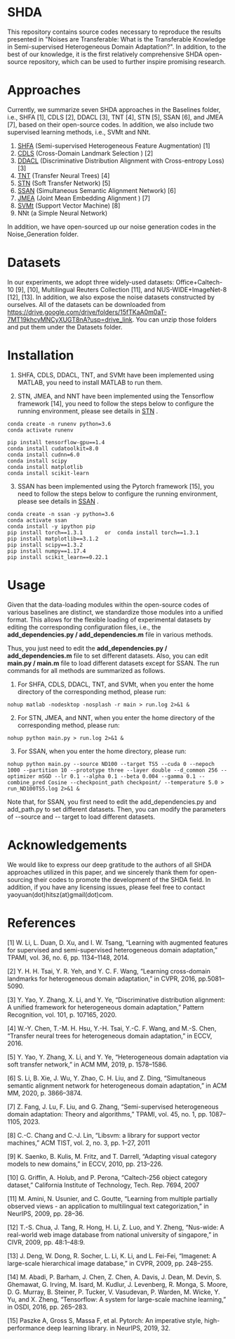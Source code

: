 # SHDA

This repository contains source codes necessary to reproduce the results presented in "Noises are Transferable: What is the Transferable Knowledge in Semi-supervised Heterogeneous Domain Adaptation?". In addition, to the best of our knowledge, it is the first relatively comprehensive SHDA open-source repository, which can be used to further inspire promising research. 

# Approaches

Currently, we summarize seven SHDA approaches in the Baselines folder, i.e., SHFA [1], CDLS [2], DDACL [3], TNT [4], STN [5], SSAN [6], and JMEA [7], based on their open-source codes. In addition, we also include two supervised learning methods, i.e., SVMt and NNt.

1. [SHFA](https://github.com/wenli-vision/SHFA_release) (Semi-supervised Heterogeneous Feature Augmentation) [1]
2. [CDLS](https://github.com/yaohungt/CrossDomainLandmarksSelectionCDLS/tree/master) (Cross-Domain Landmark Selection ) [2]
3. [DDACL](https://github.com/yyyaoyuan/DDA) (Discriminative Distribution Alignment with Cross-entropy Loss) [3]
4. [TNT](https://github.com/wyharveychen/TransferNeuralTrees) (Transfer Neural Trees) [4]
5. [STN](https://github.com/yyyaoyuan/STN) (Soft Transfer Network) [5]
6. [SSAN](https://github.com/BIT-DA/SSAN) (Simultaneous Semantic Alignment Network) [6]
7. [JMEA](https://github.com/fang-zhen/Semi-supervised-Heterogeneous-Domain-Adaptation) (Joint Mean Embedding Alignment ) [7]
8. [SVMt](https://www.csie.ntu.edu.tw/~cjlin/libsvm/) (Support Vector Machine) [8]
9. NNt (a Simple Neural Network)

In addition, we have open-sourced up our noise generation codes in the Noise_Generation folder.

# Datasets

In our experiments, we adopt three widely-used datasets: Office+Caltech-10 [9], [10], Multilingual Reuters Collection [11], and NUS-WIDE+ImageNet-8 [12], [13]. In addition, we also expose the noise datasets constructed by ourselves.
All of the datasets can be downloaded from https://drive.google.com/drive/folders/15fTKaA0m0aT-7MT19khcyMNCyXUGT8nA?usp=drive_link. You can unzip those folders and put them under the Datasets folder.


# Installation

1. SHFA, CDLS, DDACL, TNT, and SVMt have been implemented using MATLAB, you need to install MATLAB to run them. 

2. STN, JMEA, and NNT have been implemented using the Tensorflow framework [14], you need to follow the steps below to configure the running environment, please see details in [STN](https://github.com/yyyaoyuan/STN) .

```
conda create -n runenv python=3.6
conda activate runenv

pip install tensorflow-gpu==1.4
conda install cudatoolkit=8.0
conda install cudnn=6.0
conda install scipy
conda install matplotlib
conda install scikit-learn
```

3. SSAN has been implemented using the Pytorch framework [15], you need to follow the steps below to configure the running environment, please see details in [SSAN](https://github.com/BITDA/SSAN) .

```
conda create -n ssan -y python=3.6
conda activate ssan
conda install -y ipython pip
pip install torch==1.3.1       or  conda install torch==1.3.1
pip install matplotlib==3.1.2
pip install scipy==1.3.2
pip install numpy==1.17.4
pip install scikit_learn==0.22.1
```

 
# Usage

Given that the data-loading modules within the open-source codes of various baselines are distinct, we standardize those modules into a unified format. This allows for the flexible loading of experimental datasets by editing the corresponding configuration files, i.e., the **add_dependencies.py / add_dependencies.m** file in various methods.

Thus, you just need to edit the **add_dependencies.py / add_dependencies.m** file to set different datasets. Also, you can edit **main.py / main.m** file to load different datasets except for SSAN. The run commands for all methods are summarized as follows.

1. For SHFA, CDLS, DDACL, TNT, and SVMt, when you enter the home directory of the corresponding method, please run:
```
nohup matlab -nodesktop -nosplash -r main > run.log 2>&1 &
```

2. For STN, JMEA, and NNT, when you enter the home directory of the corresponding method, please run:
```
nohup python main.py > run.log 2>&1 &
```

3. For SSAN, when you enter the home directory, please run:
```
nohup python main.py --source ND100 --target TS5 --cuda 0 --nepoch 1000 --partition 10 --prototype three --layer double --d_common 256 --optimizer mSGD --lr 0.1 --alpha 0.1 --beta 0.004 --gamma 0.1 --combine_pred Cosine --checkpoint_path checkpoint/ --temperature 5.0 > run_ND100TS5.log 2>&1 &
```
Note that, for SSAN, you first need to edit the add_dependencies.py and add_path.py to set different datasets. Then, you can modify the parameters of --source and -- target to load different datasets. 

# Acknowledgements

We would like to express our deep gratitude to the authors of all SHDA approaches utilized in this paper, and we sincerely thank them for open-sourcing their codes to promote the development of the SHDA field.  In addition, if you have any licensing issues, please feel free to contact yaoyuan(dot)hitsz(at)gmail(dot)com.

# References

[1] W. Li, L. Duan, D. Xu, and I. W. Tsang, “Learning with augmented features for supervised and semi-supervised heterogeneous domain adaptation,” TPAMI, vol. 36, no. 6, pp. 1134–1148, 2014.

[2] Y. H. H. Tsai, Y. R. Yeh, and Y. C. F. Wang, “Learning cross-domain landmarks for heterogeneous domain adaptation,” in CVPR, 2016, pp.5081–5090.

[3] Y. Yao, Y. Zhang, X. Li, and Y. Ye, “Discriminative distribution alignment: A unified framework for heterogeneous domain adaptation,” Pattern Recognition, vol. 101, p. 107165, 2020.

[4] W.-Y. Chen, T.-M. H. Hsu, Y.-H. Tsai, Y.-C. F. Wang, and M.-S. Chen, “Transfer neural trees for heterogeneous domain adaptation,” in ECCV, 2016.

[5] Y. Yao, Y. Zhang, X. Li, and Y. Ye, “Heterogeneous domain adaptation via soft transfer network,” in ACM MM, 2019, p. 1578–1586.

[6] S. Li, B. Xie, J. Wu, Y. Zhao, C. H. Liu, and Z. Ding, “Simultaneous semantic alignment network for heterogeneous domain adaptation,” in ACM MM, 2020, p. 3866–3874.

[7] Z. Fang, J. Lu, F. Liu, and G. Zhang, “Semi-supervised heterogeneous domain adaptation: Theory and algorithms,” TPAMI, vol. 45, no. 1, pp. 1087–1105, 2023.

[8] C.-C. Chang and C.-J. Lin, “Libsvm: a library for support vector machines,” ACM TIST, vol. 2, no. 3, pp. 1–27, 2011

[9] K. Saenko, B. Kulis, M. Fritz, and T. Darrell, “Adapting visual category models to new domains,” in ECCV, 2010, pp. 213–226.

[10] G. Griffin, A. Holub, and P. Perona, “Caltech-256 object category dataset,” California Institute of Technology, Tech. Rep. 7694, 2007

[11] M. Amini, N. Usunier, and C. Goutte, “Learning from multiple partially observed views - an application to multilingual text categorization,” in NeurIPS, 2009, pp. 28–36.

[12] T.-S. Chua, J. Tang, R. Hong, H. Li, Z. Luo, and Y. Zheng, “Nus-wide: A real-world web image database from national university of singapore,” in CIVR, 2009, pp. 48:1–48:9.

[13] J. Deng, W. Dong, R. Socher, L. Li, K. Li, and L. Fei-Fei, “Imagenet: A large-scale hierarchical image database,” in CVPR, 2009, pp. 248–255.

[14] M. Abadi, P. Barham, J. Chen, Z. Chen, A. Davis, J. Dean, M. Devin, S. Ghemawat, G. Irving, M. Isard, M. Kudlur, J. Levenberg, R. Monga, S. Moore, D. G. Murray, B. Steiner, P. Tucker, V. Vasudevan, P. Warden, M. Wicke, Y. Yu, and X. Zheng, “Tensorflow: A system for large-scale machine learning,” in OSDI, 2016, pp. 265–283.

[15] Paszke A, Gross S, Massa F, et al. Pytorch: An imperative style, high-performance deep learning library. in NeurIPS, 2019, 32.
